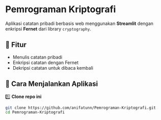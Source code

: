 # Pemrograman Kriptografi

Aplikasi catatan pribadi berbasis web menggunakan **Streamlit** dengan enkripsi **Fernet** dari library `cryptography`.

## 📌 Fitur
- Menulis catatan pribadi
- Enkripsi catatan dengan Fernet
- Dekripsi catatan untuk dibaca kembali

## 🚀 Cara Menjalankan Aplikasi
1️⃣ **Clone repo ini**
```bash
git clone https://github.com/anifatunn/Pemrograman-Kriptografi.git
cd Pemrograman-Kriptografi

